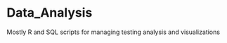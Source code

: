 Data_Analysis
=============

Mostly R and SQL scripts for managing testing analysis and visualizations